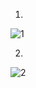 1.

![1](https://github.com/user-attachments/assets/6e3a360e-1f68-4f8a-ab4e-57d623303066)

2.

![2](https://github.com/user-attachments/assets/b09fa6d5-2701-4c80-abfd-0a74de6305cf)






































